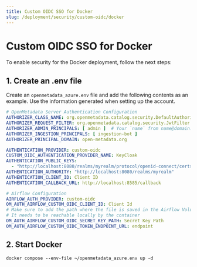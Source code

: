 ```yaml
---
title: Custom OIDC SSO for Docker
slug: /deployment/security/custom-oidc/docker
---
```


# Custom OIDC SSO for Docker

To enable security for the Docker deployment, follow the next steps:

## 1. Create an .env file

Create an `openmetadata_azure.env` file and add the following contents as an example. Use the information
generated when setting up the account.

```yaml
# OpenMetadata Server Authentication Configuration
AUTHORIZER_CLASS_NAME: org.openmetadata.catalog.security.DefaultAuthorizer
AUTHORIZER_REQUEST_FILTER: org.openmetadata.catalog.security.JwtFilter
AUTHORIZER_ADMIN_PRINCIPALS: [ admin ]  # Your `name` from name@domain.com
AUTHORIZER_INGESTION_PRINCIPALS: [ ingestion-bot ]
AUTHORIZER_PRINCIPAL_DOMAIN: open-metadata.org

AUTHENTICATION_PROVIDER: custom-oidc
CUSTOM_OIDC_AUTHENTICATION_PROVIDER_NAME: KeyCloak
AUTHENTICATION_PUBLIC_KEYS:
  - "http://localhost:8080/realms/myrealm/protocol/openid-connect/certs"
AUTHENTICATION_AUTHORITY: "http://localhost:8080/realms/myrealm"
AUTHENTICATION_CLIENT_ID: Client ID
AUTHENTICATION_CALLBACK_URL: http://localhost:8585/callback

# Airflow Configuration
AIRFLOW_AUTH_PROVIDER: custom-oidc
OM_AUTH_AIRFLOW_CUSTOM_OIDC_CLIENT_ID: Client Id
# Make sure to add the path where the file is saved in the Airflow Volume
# It needs to be reachable locally by the container
OM_AUTH_AIRFLOW_CUSTOM_OIDC_SECRET_KEY_PATH: Secret Key Path
OM_AUTH_AIRFLOW_CUSTOM_OIDC_TOKEN_ENDPOINT_URL: endpoint
```

## 2. Start Docker

```commandline
docker compose --env-file ~/openmetadata_azure.env up -d
```
